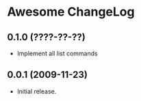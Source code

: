 # Awesome ChangeLog

## 0.1.0 (????-??-??)

* Implement all list commands


## 0.0.1 (2009-11-23)

* Initial release.